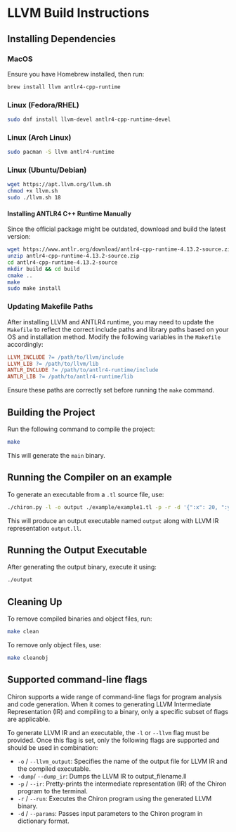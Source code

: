 # LLVM Build Instructions

## Installing Dependencies

### MacOS
Ensure you have Homebrew installed, then run:
```sh
brew install llvm antlr4-cpp-runtime
```

### Linux (Fedora/RHEL)
```sh
sudo dnf install llvm-devel antlr4-cpp-runtime-devel
```

### Linux (Arch Linux)
```sh
sudo pacman -S llvm antlr4-runtime
```

### Linux (Ubuntu/Debian)
```sh
wget https://apt.llvm.org/llvm.sh
chmod +x llvm.sh
sudo ./llvm.sh 18
```

#### Installing ANTLR4 C++ Runtime Manually
Since the official package might be outdated, download and build the latest version:
```sh
wget https://www.antlr.org/download/antlr4-cpp-runtime-4.13.2-source.zip
unzip antlr4-cpp-runtime-4.13.2-source.zip
cd antlr4-cpp-runtime-4.13.2-source
mkdir build && cd build
cmake ..
make
sudo make install
```

### Updating Makefile Paths
After installing LLVM and ANTLR4 runtime, you may need to update the `Makefile` to reflect the correct include paths and library paths based on your OS and installation method. Modify the following variables in the `Makefile` accordingly:
```makefile
LLVM_INCLUDE ?= /path/to/llvm/include
LLVM_LIB ?= /path/to/llvm/lib
ANTLR_INCLUDE ?= /path/to/antlr4-runtime/include
ANTLR_LIB ?= /path/to/antlr4-runtime/lib
```
Ensure these paths are correctly set before running the `make` command.

## Building the Project
Run the following command to compile the project:
```sh
make
```
This will generate the `main` binary.

## Running the Compiler on an example
To generate an executable from a `.tl` source file, use:
```sh
./chiron.py -l -o output ./example/example1.tl -p -r -d '{":x": 20, ":y": 30, ":z": 20, ":p": 40}'
```
This will produce an output executable named `output` along with LLVM IR representation `output.ll`.

## Running the Output Executable
After generating the output binary, execute it using:
```sh
./output
```

## Cleaning Up
To remove compiled binaries and object files, run:
```sh
make clean
```
To remove only object files, use:
```sh
make cleanobj
```

## Supported command-line flags

Chiron supports a wide range of command-line flags for program analysis and code generation. When it comes to generating LLVM Intermediate Representation (IR) and compiling to a binary, only a specific subset of flags are applicable.

To generate LLVM IR and an executable, the `-l` or `--llvm` flag must be provided. Once this flag is set, only the following flags are supported and should be used in combination:

- `-o` / `--llvm_output`: Specifies the name of the output file for LLVM IR and the compiled executable.
- `-dump`/ `--dump_ir`: Dumps the LLVM IR to output_filename.ll
- `-p` / `--ir`: Pretty-prints the intermediate representation (IR) of the Chiron program to the terminal.
- `-r` / `--run`: Executes the Chiron program using the generated LLVM binary.
- `-d` / `--params`: Passes input parameters to the Chiron program in dictionary format.